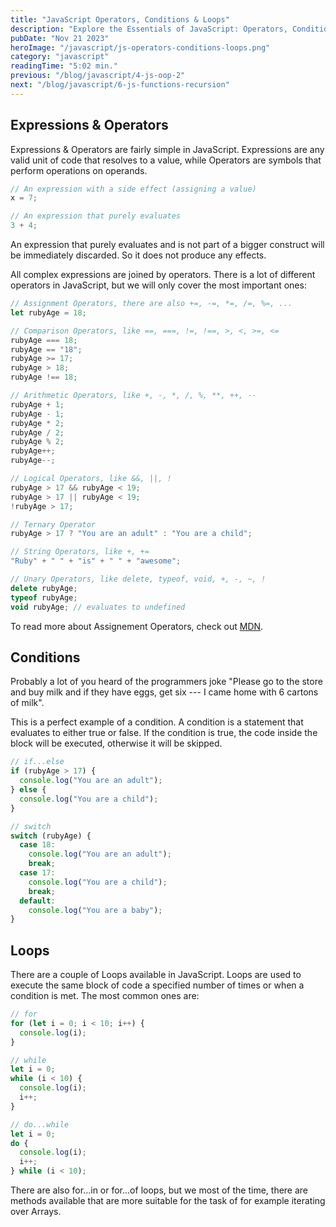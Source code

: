 ```yaml
---
title: "JavaScript Operators, Conditions & Loops"
description: "Explore the Essentials of JavaScript: Operators, Conditions, Loops, Functions, and Recursion. Dive into this comprehensive guide demystifying key concepts in JavaScript programming. Unlock the power of operators, master conditional statements, harness the potential of loops, understand the functionality of functions, and delve into the elegance of recursion. Elevate your coding prowess with this insightful blog post!"
pubDate: "Nov 21 2023"
heroImage: "/javascript/js-operators-conditions-loops.png"
category: "javascript"
readingTime: "5:02 min."
previous: "/blog/javascript/4-js-oop-2"
next: "/blog/javascript/6-js-functions-recursion"
---
```


## Expressions & Operators

Expressions & Operators are fairly simple in JavaScript. Expressions are any valid unit of code that resolves to a value, while Operators are symbols that perform operations on operands.

```javascript
// An expression with a side effect (assigning a value)
x = 7;

// An expression that purely evaluates
3 + 4;
```

An expression that purely evaluates and is not part of a bigger construct will be immediately discarded. So it does not produce any effects.

All complex expressions are joined by operators. There is a lot of different operators in JavaScript, but we will only cover the most important ones:

```javascript
// Assignment Operators, there are also +=, -=, *=, /=, %=, ...
let rubyAge = 18;

// Comparison Operators, like ==, ===, !=, !==, >, <, >=, <=
rubyAge === 18;
rubyAge == "18";
rubyAge >= 17;
rubyAge > 18;
rubyAge !== 18;

// Arithmetic Operators, like +, -, *, /, %, **, ++, --
rubyAge + 1;
rubyAge - 1;
rubyAge * 2;
rubyAge / 2;
rubyAge % 2;
rubyAge++;
rubyAge--;

// Logical Operators, like &&, ||, !
rubyAge > 17 && rubyAge < 19;
rubyAge > 17 || rubyAge < 19;
!rubyAge > 17;

// Ternary Operator
rubyAge > 17 ? "You are an adult" : "You are a child";

// String Operators, like +, +=
"Ruby" + " " + "is" + " " + "awesome";

// Unary Operators, like delete, typeof, void, +, -, ~, !
delete rubyAge;
typeof rubyAge;
void rubyAge; // evaluates to undefined
```

To read more about Assignement Operators, check out [MDN](https://developer.mozilla.org/en-US/docs/Web/JavaScript/Reference/Operators).

## Conditions

Probably a lot of you heard of the programmers joke "Please go to the store and buy milk and if they have eggs, get six --- I came home with 6 cartons of milk".

This is a perfect example of a condition. A condition is a statement that evaluates to either true or false. If the condition is true, the code inside the block will be executed, otherwise it will be skipped.

```javascript
// if...else
if (rubyAge > 17) {
  console.log("You are an adult");
} else {
  console.log("You are a child");
}

// switch
switch (rubyAge) {
  case 18:
    console.log("You are an adult");
    break;
  case 17:
    console.log("You are a child");
    break;
  default:
    console.log("You are a baby");
}
```

## Loops

There are a couple of Loops available in JavaScript. Loops are used to execute the same block of code a specified number of times or when a condition is met. The most common ones are:

```javascript
// for
for (let i = 0; i < 10; i++) {
  console.log(i);
}

// while
let i = 0;
while (i < 10) {
  console.log(i);
  i++;
}

// do...while
let i = 0;
do {
  console.log(i);
  i++;
} while (i < 10);
```

There are also for...in or for...of loops, but we most of the time, there are methods available that are more suitable for the task of for example iterating over Arrays.

